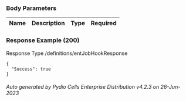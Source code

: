 






 
  


### Body Parameters

Name | Description | Type | Required
---|---|---|---






### Response Example (200)
Response Type /definitions/entJobHookResponse

```
{
  "Success": true
}
```




###### Auto generated by Pydio Cells Enterprise Distribution v4.2.3 on 26-Jun-2023
